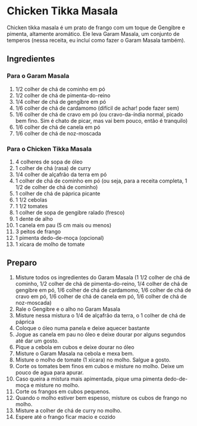 # Chicken Tikka Masala

Chicken tikka masala é um prato de frango com um toque de Gengibre e pimenta, altamente
aromático. Ele leva Garam Masala, um conjunto de temperos (nessa receita, eu incluí como fazer o Garam Masala também).

## Ingredientes

### Para o Garam Masala

1. 1/2 colher de chá de cominho em pó
1. 1/2 colher de chá de pimenta-do-reino
1. 1/4 colher de chá de gengibre em pó
1. 1/6 colher de chá de cardamomo (difícil de achar! pode fazer sem)
1. 1/6 colher de chá de cravo em pó (ou cravo-da-índia normal, picado bem fino. Sim é chato de picar, mas vai bem pouco, então é tranquilo)
1. 1/6 colher de chá de canela em pó
1. 1/6 colher de chá de noz-moscada

### Para o Chicken Tikka Masala

1. 4 colheres de sopa de óleo
1. 1 colher de chá (rasa) de curry
1. 1/4 colher de alçafrão da terra em pó
1. 1 colher de chá de cominho em pó (ou seja, para a receita completa, 1 1/2 de colher de chá de cominho)
1. 1 colher de chá de páprica picante
1. 1 1/2 cebolas
1. 1 1/2 tomates
1. 1 colher de sopa de gengibre ralado (fresco)
1. 1 dente de alho 
1. 1 canela em pau (5 cm mais ou menos)
1. 3 peitos de frango
1. 1 pimenta dedo-de-moça (opcional)
1. 1 xícara de molho de tomate

## Preparo

1. Misture todos os ingredientes do Garam Masala (1 1/2 colher de chá de cominho, 1/2 colher de chá de pimenta-do-reino,
1/4 colher de chá de gengibre em pó, 1/6 colher de chá de cardamomo, 1/6 colher de chá de cravo em pó, 1/6 colher de 
chá de canela em pó, 1/6 colher de chá de noz-moscada)
1. Rale o Gengibre e o alho no Garam Masala
1. Misture nessa mistura o 1/4 de alçafrão da terra, o 1 colher de chá de páprica 
1. Coloque o óleo numa panela e deixe aquecer bastante
1. Jogue as canela em pau no óleo e deixe dourar por alguns segundos até dar um gosto.
1. Pique a cebola em cubos e deixe dourar no óleo
1. Misture o Garam Masala na cebola e mexa bem. 
1. Misture o molho de tomate (1 xícara) no molho. Salgue a gosto.
1. Corte os tomates bem finos em cubos e misture no molho. Deixe um pouco de agua para apurar.
1. Caso queira a mistura mais apimentada, pique uma pimenta dedo-de-moça e misture no molho.
1. Corte os frangos em cubos pequenos.
1. Quando o molho estiver bem espesso, misture os cubos de frango no molho.
1. Misture a colher de chá de curry no molho.
1. Espere até o frango ficar macio e cozido
